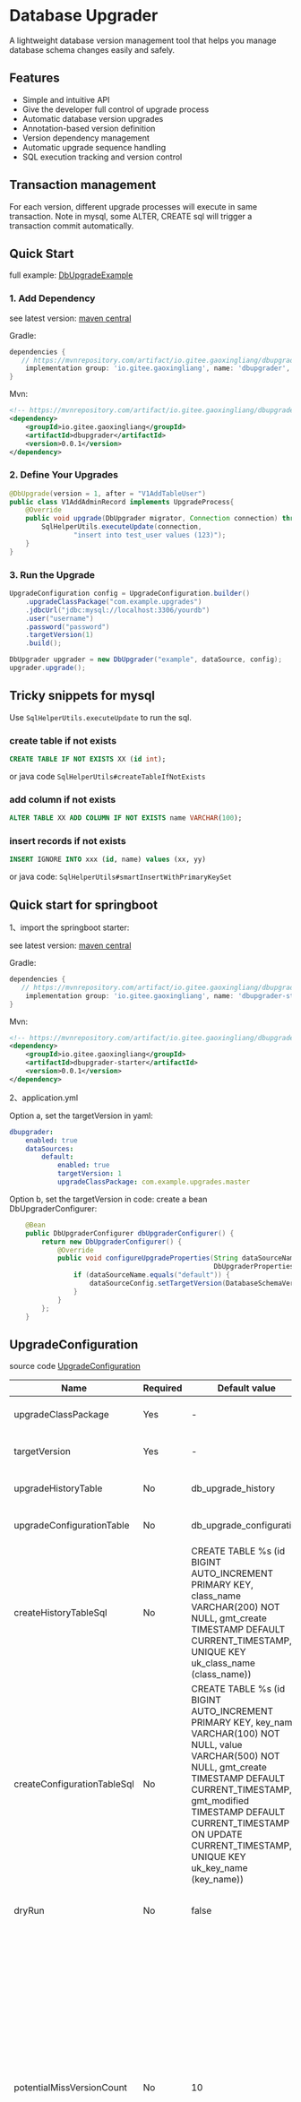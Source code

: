 # Database Upgrader

A lightweight database version management tool that helps you manage database schema changes easily and safely.

## Features

- Simple and intuitive API
- Give the developer full control of upgrade process
- Automatic database version upgrades
- Annotation-based version definition
- Version dependency management
- Automatic upgrade sequence handling
- SQL execution tracking and version control

## Transaction management
For each version, different upgrade processes will execute in same transaction. Note in mysql, some ALTER, CREATE sql will trigger a transaction commit automatically.

## Quick Start
full example: [DbUpgradeExample](./src/test/java/io/github/gaoxingliang/dbupgrader/DbUpgradeExample.java)

### 1. Add Dependency
see latest version: [maven central](https://mvnrepository.com/artifact/io.gitee.gaoxingliang/dbupgrader)

Gradle:

```groovy
dependencies {
   // https://mvnrepository.com/artifact/io.gitee.gaoxingliang/dbupgrader
	implementation group: 'io.gitee.gaoxingliang', name: 'dbupgrader', version: '0.0.1'
}
```

Mvn:

```xml
<!-- https://mvnrepository.com/artifact/io.gitee.gaoxingliang/dbupgrader -->
<dependency>
    <groupId>io.gitee.gaoxingliang</groupId>
    <artifactId>dbupgrader</artifactId>
    <version>0.0.1</version>
</dependency>
```



### 2. Define Your Upgrades

```java
@DbUpgrade(version = 1, after = "V1AddTableUser")
public class V1AddAdminRecord implements UpgradeProcess{
    @Override
    public void upgrade(DbUpgrader migrator, Connection connection) throws SQLException {
        SqlHelperUtils.executeUpdate(connection,
                "insert into test_user values (123)");
    }
}
```

### 3. Run the Upgrade

```java
UpgradeConfiguration config = UpgradeConfiguration.builder()
    .upgradeClassPackage("com.example.upgrades")
    .jdbcUrl("jdbc:mysql://localhost:3306/yourdb")
    .user("username")
    .password("password")
    .targetVersion(1)
    .build();

DbUpgrader upgrader = new DbUpgrader("example", dataSource, config);
upgrader.upgrade();
```

## Tricky snippets for mysql
Use `SqlHelperUtils.executeUpdate` to run the sql.
### create table if not exists
```sql
CREATE TABLE IF NOT EXISTS XX (id int);
```
or java code `SqlHelperUtils#createTableIfNotExists`

### add column if not exists

```sql
ALTER TABLE XX ADD COLUMN IF NOT EXISTS name VARCHAR(100);
```

### insert records if not exists

```sql
INSERT IGNORE INTO xxx (id, name) values (xx, yy)
```

or java code:  `SqlHelperUtils#smartInsertWithPrimaryKeySet`

## Quick start for springboot

1、import the springboot starter:

see latest version: [maven central](https://mvnrepository.com/artifact/io.gitee.gaoxingliang/dbupgrader-starter)

Gradle:

```groovy
dependencies {
   // https://mvnrepository.com/artifact/io.gitee.gaoxingliang/dbupgrader
	implementation group: 'io.gitee.gaoxingliang', name: 'dbupgrader-starter', version: '0.0.1'
}
```

Mvn:

```xml
<!-- https://mvnrepository.com/artifact/io.gitee.gaoxingliang/dbupgrader -->
<dependency>
    <groupId>io.gitee.gaoxingliang</groupId>
    <artifactId>dbupgrader-starter</artifactId>
    <version>0.0.1</version>
</dependency>
```

2、application.yml

Option a, set the targetVersion in yaml:

```yaml
dbupgrader:
	enabled: true
	dataSources:
		default:
			enabled: true
			targetVersion: 1
			upgradeClassPackage: com.example.upgrades.master
```

Option b, set the targetVersion in code:
create a bean DbUpgraderConfigurer:
```java
    @Bean
    public DbUpgraderConfigurer dbUpgraderConfigurer() {
        return new DbUpgraderConfigurer() {
            @Override
            public void configureUpgradeProperties(String dataSourceName, DataSource dataSource,
                                                   DbUpgraderProperties.DataSourceConfig dataSourceConfig) {
                if (dataSourceName.equals("default")) {
                    dataSourceConfig.setTargetVersion(DatabaseSchemaVersion.VERSION);
                }
            }
        };
    }
```


## UpgradeConfiguration

source code [UpgradeConfiguration](./src/main/java/io/github/gaoxingliang/dbupgrader/UpgradeConfiguration.java)

| Name | Required | Default value | Comment |
| ---- | -------- | ------------- | ------- |
| upgradeClassPackage | Yes | - | Package path where upgrade classes are located |
| targetVersion | Yes | - | Target version number to upgrade to (must be > 0) |
| upgradeHistoryTable | No | db_upgrade_history | Table name for storing upgrade history |
| upgradeConfigurationTable | No | db_upgrade_configuration | Table name for storing upgrade configuration |
| createHistoryTableSql | No | CREATE TABLE %s (id BIGINT AUTO_INCREMENT PRIMARY KEY, class_name VARCHAR(200) NOT NULL, gmt_create TIMESTAMP DEFAULT CURRENT_TIMESTAMP, UNIQUE KEY uk_class_name (class_name)) | SQL for creating history table if not exists. It has a placeholder for the table name if needed. |
| createConfigurationTableSql | No | CREATE TABLE %s (id BIGINT AUTO_INCREMENT PRIMARY KEY, key_name VARCHAR(100) NOT NULL, value VARCHAR(500) NOT NULL, gmt_create TIMESTAMP DEFAULT CURRENT_TIMESTAMP, gmt_modified TIMESTAMP DEFAULT CURRENT_TIMESTAMP ON UPDATE CURRENT_TIMESTAMP, UNIQUE KEY uk_key_name (key_name)) | SQL for creating configuration table if not exists. It has a placeholder for the table name if needed. |
| dryRun | No | false | If true, will only simulate the upgrade without executing |
| potentialMissVersionCount | No | 10 | In case of we missed some upgrade process, we will recheck recent version records and execute it if missed. for example, two branch may share a same target version and someone merged the branch to master, and upgrade it. while some other still use the old target version, and the upgrade process is missed. Recommendation: if you may have a long-running project/epic/feature, you may want to set this to a larger number.  If <=0, we won't check that. |


## Development Setup

### Test Database

To set up a test database using Docker:

```bash
docker run --name test-mysql \
    -e MYSQL_ROOT_PASSWORD=root123 \
    -e MYSQL_DATABASE=testdb \
    -p 13306:3306 \
    -d mysql:8.0
```